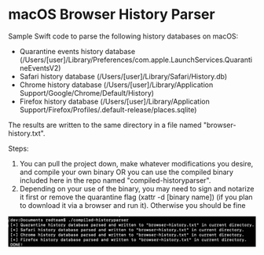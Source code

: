 # macOS Browser History Parser

Sample Swift code to parse the following history databases on macOS:

- Quarantine events history database (/Users/[user]/Library/Preferences/com.apple.LaunchServices.QuarantineEventsV2)
- Safari history database (/Users/[user]/Library/Safari/History.db)
- Chrome history database (/Users/[user]/Library/Application Support/Google/Chrome/Default/History)
- Firefox history database (/Users/[user]/Library/Application Support/Firefox/Profiles/<random>.default-release/places.sqlite)

The results are written to the same directory in a file named "browser-history.txt".

Steps:
1. You can pull the project down, make whatever modifications you desire, and compile your own binary OR you can use the compiled binary included here in the repo named "compiled-historyparser".
2. Depending on your use of the binary, you may need to sign and notarize it first or remove the quarantine flag (xattr -d [binary name]) (if you plan to download it via a browser and run it). Otherwise you should be fine

![Image](usage.jpeg)
